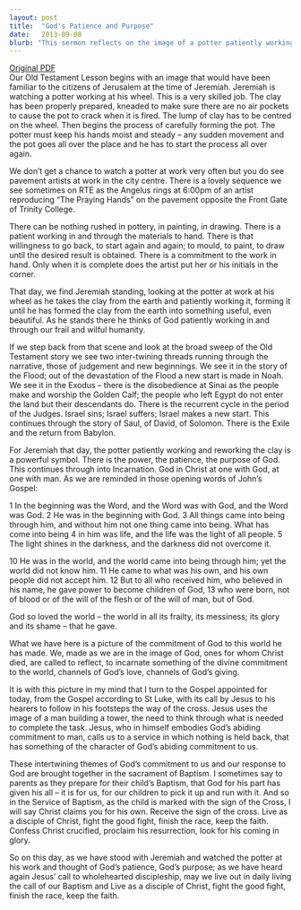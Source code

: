```yaml
---
layout: post
title:  "God's Patience and Purpose"
date:   2013-09-08
blurb: "This sermon reflects on the image of a potter patiently working and reworking clay as a symbol of God's patience, power, and purpose. It explores the intertwining themes of God's commitment to us and our response to God, highlighting the sacrament of Baptism as a manifestation of this relationship. The sermon concludes with a call to live out our Baptismal call in daily life."
---
```

[Original PDF](/assets/pdf/proper182013.pdf)    
Our Old Testament Lesson begins with an image that would have been familiar to the citizens of Jerusalem at the time of Jeremiah. Jeremiah is watching a potter working at his wheel. This is a very skilled job. The clay has been properly prepared, kneaded to make sure there are no air pockets to cause the pot to crack when it is fired. The lump of clay has to be centred on the wheel. Then begins the process of carefully forming the pot. The potter must keep his hands moist and steady – any sudden movement and the pot goes all over the place and he has to start the process all over again.

We don’t get a chance to watch a potter at work very often but you do see pavement artists at work in the city centre. There is a lovely sequence we see sometimes on RTE as the Angelus rings at 6:00pm of an artist reproducing “The Praying Hands” on the pavement opposite the Front Gate of Trinity College.

There can be nothing rushed in pottery, in painting, in drawing. There is a patient working in and through the materials to hand. There is that willingness to go back, to start again and again; to mould, to paint, to draw until the desired result is obtained. There is a commitment to the work in hand. Only when it is complete does the artist put her or his initials in the corner.

That day, we find Jeremiah standing, looking at the potter at work at his wheel as he takes the clay from the earth and patiently working it, forming it until he has formed the clay from the earth into something useful, even beautiful. As he stands there he thinks of God patiently working in and through our frail and wilful humanity.

If we step back from that scene and look at the broad sweep of the Old Testament story we see two inter-twining threads running through the narrative, those of judgement and new beginnings. We see it in the story of the Flood; out of the devastation of the Flood a new start is made in Noah. We see it in the Exodus – there is the disobedience at Sinai as the people make and worship the Golden Calf; the people who left Egypt do not enter the land but their descendants do. There is the recurrent cycle in the period of the Judges. Israel sins; Israel suffers; Israel makes a new start. This continues through the story of Saul, of David, of Solomon. There is the Exile and the return from Babylon.

For Jeremiah that day, the potter patiently working and reworking the clay is a powerful symbol. There is the power, the patience, the purpose of God. This continues through into Incarnation. God in Christ at one with God, at one with man. As we are reminded in those opening words of John’s Gospel:

1 In the beginning was the Word, and the Word was with God, and the Word was God. 2 He was in the beginning with God. 3 All things came into being through him, and without him not one thing came into being. What has come into being 4 in him was life, and the life was the light of all people. 5 The light shines in the darkness, and the darkness did not overcome it.

10 He was in the world, and the world came into being through him; yet the world did not know him. 11 He came to what was his own, and his own people did not accept him. 12 But to all who received him, who believed in his name, he gave power to become children of God, 13 who were born, not of blood or of the will of the flesh or of the will of man, but of God.

God so loved the world – the world in all its frailty, its messiness; its glory and its shame – that he gave.

What we have here is a picture of the commitment of God to this world he has made. We, made as we are in the image of God, ones for whom Christ died, are called to reflect, to incarnate something of the divine commitment to the world, channels of God’s love, channels of God’s giving.

It is with this picture in my mind that I turn to the Gospel appointed for today, from the Gospel according to St Luke, with its call by Jesus to his hearers to follow in his footsteps the way of the cross. Jesus uses the image of a man building a tower, the need to think through what is needed to complete the task. Jesus, who in himself embodies God’s abiding commitment to man, calls us to a service in which nothing is held back, that has something of the character of God’s abiding commitment to us.

These intertwining themes of God’s commitment to us and our response to God are brought together in the sacrament of Baptism. I sometimes say to parents as they prepare for their child’s Baptism, that God for his part has given his all – it is for us, for our children to pick it up and run with it. And so in the Service of Baptism, as the child is marked with the sign of the Cross, I will say Christ claims you for his own. Receive the sign of the cross. Live as a disciple of Christ, fight the good fight, finish the race, keep the faith. Confess Christ crucified, proclaim his resurrection, look for his coming in glory.

So on this day, as we have stood with Jeremiah and watched the potter at his work and thought of God’s patience, God’s purpose; as we have heard again Jesus’ call to wholehearted discipleship, may we live out in daily living the call of our Baptism and Live as a disciple of Christ, fight the good fight, finish the race, keep the faith.
